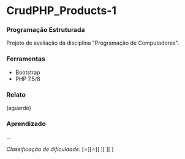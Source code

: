 # CrudPHP_Products-1
### Programação Estruturada
Projeto de avaliação da disciplina "Programação de Computadores".

### Ferramentas

- Bootstrap
- PHP 7.5/8

### Relato     
(aguarde)

### Aprendizado
... 

*Classificação de dificuldade:*
[⭐][⭐][  ][  ][  ]
